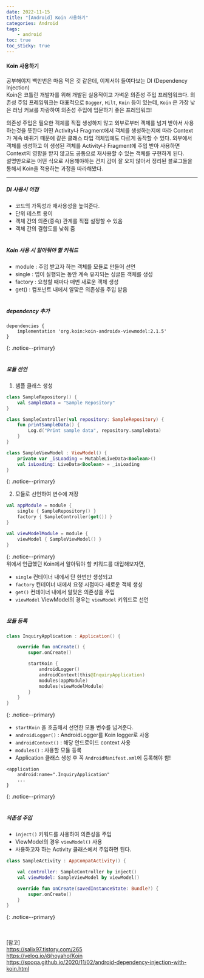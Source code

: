 ```yaml
---
date: 2022-11-15
title: "[Android] Koin 사용하기"
categories: Android
tags:
    - android
toc: true
toc_sticky: true
---
```

#### Koin 사용하기

공부해야지 백만번은 마음 먹은 것 같은데, 이제서야 들여다보는 DI (Dependency Injection)  
Koin은 코틀린 개발자를 위해 개발된 실용적이고 가벼운 의존성 주입 프레임워크다. 의존성 주입 프레임워크는 대표적으로 `Dagger`, `Hilt`, `Koin` 등이 있는데, `Koin` 은 가장 낮은 러닝 커브를 자랑하여 의존성 주입에 입문하기 좋은 프레임워크!  

의존성 주입은 필요한 객체를 직접 생성하지 않고 외부로부터 객체를 넘겨 받아서 사용하는것을 뜻한다 어떤 Activity나 Fragment에서 객체를 생성하는지에 따라 Context가 계속 바뀌기 때문에 같은 클래스 타입 객체임에도 다르게 동작할 수 있다. 외부에서 객체를 생성하고 이 생성된 객체를 Activity나 Fragment에 주입 받아 사용하면 Context의 영향을 받지 않고도 공통으로 재사용할 수 있는 객체를 구현하게 된다.  
설명만으로는 어떤 식으로 사용해야하는 건지 감이 잘 오지 않아서 정리된 블로그들을 통해서 Koin을 적용하는 과정을 따라해봤다.  

---

##### DI 사용시 이점  
- 코드의 가독성과 재사용성을 높여준다.  
- 단위 테스트 용이  
- 객체 간의 의존(종속) 관계를 직접 설정할 수 있음  
- 객체 간의 결합도를 낮춰 줌  
&nbsp;  

##### Koin 사용 시 알아둬야 할 키워드  
- module : 주입 받고자 하는 객체를 모듈로 만들어 선언    
- single : 앱이 실행되는 동안 계속 유지되는 싱글톤 객체를 생성  
- factory : 요청할 때마다 매번 새로운 객체 생성  
- get() : 컴포넌트 내에서 알맞은 의존성을 주입 받음  
&nbsp;  

##### dependency 추가  

```
dependencies {
    implementation 'org.koin:koin-androidx-viewmodel:2.1.5'
}
```
{: .notice--primary}  
&nbsp;  

##### 모듈 선언  
1. 샘플 클래스 생성  
``` kotlin
class SampleRepository() {
    val sampleData = "Sample Repository"
}

class SampleController(val repository: SampleRepository) {
    fun printSampleData() {
        Log.d("Print sample data", repository.sampleData)
    }
}

class SampleViewModel : ViewModel() {
    private var _isLoading = MutableLiveData<Boolean>()
    val isLoading: LiveData<Boolean> = _isLoading
}
```
{: .notice--primary}  

2. 모듈로 선언하여 변수에 저장  
``` kotlin
val appModule = module {
    single { SampleRepository() }
    factory { SampleController(get()) }
}

val viewModelModule = module {
    viewModel { SampleViewModel() }
}
```
{: .notice--primary}  
위에서 언급했던 Koin에서 알아둬야 할 키워드를 대입해보자면,
- `single` 컨테이너 내에서 단 한번만 생성되고  
- `factory` 컨테이너 내에서 요청 시점마다 새로운 객체 생성  
- `get()` 컨테이너 내에서 알맞은 의존성을 주입  
- `viewModel` ViewModel의 경우는 `viewModel` 키워드로 선언  
&nbsp;  

##### 모듈 등록  
``` kotlin
class InquiryApplication : Application() {

    override fun onCreate() {
        super.onCreate()

        startKoin {
            androidLogger()
            androidContext(this@InquiryApplication)
            modules(appModule)
            modules(viewModelModule)
        }
    }
}
```
{: .notice--primary}  
- `startKoin` 을 호출해서 선언한 모듈 변수를 넘겨준다.  
- `androidLogger()` : AndroidLogger를 Koin logger로 사용  
- `androidContext()` : 해당 안드로이드 context 사용  
- `modules()` : 사용할 모듈 등록  
- Application 클래스 생성 후 꼭 `AndroidManifest.xml`에 등록해야 함!  

```
<application
    android:name=".InquiryApplication"
    ...
}
```
{: .notice--primary}  
&nbsp;  

##### 의존성 주입  
- `inject()` 키워드를 사용하여 의존성을 주입  
- ViewModel의 경우 `viewModel()` 사용  
- 사용하고자 하는 Activity 클래스에서 주입하면 된다.  
``` kotlin
class SampleActivity : AppCompatActivity() {

    val controller: SampleController by inject()
    val viewModel: SampleViewModel by viewModel()

    override fun onCreate(savedInstanceState: Bundle?) {
        super.onCreate()
    }
}
```
{: .notice--primary}  

&nbsp;  
&nbsp;  
[참고]  
<https://salix97.tistory.com/265>  
<https://velog.io/@hoyaho/Koin>  
<https://spoqa.github.io/2020/11/02/android-dependency-injection-with-koin.html>  

